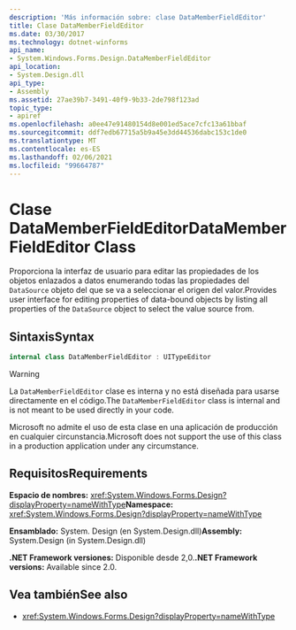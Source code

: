 ```yaml
---
description: 'Más información sobre: clase DataMemberFieldEditor'
title: Clase DataMemberFieldEditor
ms.date: 03/30/2017
ms.technology: dotnet-winforms
api_name:
- System.Windows.Forms.Design.DataMemberFieldEditor
api_location:
- System.Design.dll
api_type:
- Assembly
ms.assetid: 27ae39b7-3491-40f9-9b33-2de798f123ad
topic_type:
- apiref
ms.openlocfilehash: a0ee47e91480154d8e001ed5ace7cfc13a61bbaf
ms.sourcegitcommit: ddf7edb67715a5b9a45e3dd44536dabc153c1de0
ms.translationtype: MT
ms.contentlocale: es-ES
ms.lasthandoff: 02/06/2021
ms.locfileid: "99664787"
---
```

# <a name="datamemberfieldeditor-class"></a><span data-ttu-id="7d604-103">Clase DataMemberFieldEditor</span><span class="sxs-lookup"><span data-stu-id="7d604-103">DataMemberFieldEditor Class</span></span>

<span data-ttu-id="7d604-104">Proporciona la interfaz de usuario para editar las propiedades de los objetos enlazados a datos enumerando todas las propiedades del `DataSource` objeto del que se va a seleccionar el origen del valor.</span><span class="sxs-lookup"><span data-stu-id="7d604-104">Provides user interface for editing properties of data-bound objects by listing all properties of the `DataSource` object to select the value source from.</span></span>  
  
## <a name="syntax"></a><span data-ttu-id="7d604-105">Sintaxis</span><span class="sxs-lookup"><span data-stu-id="7d604-105">Syntax</span></span>
  
```csharp
internal class DataMemberFieldEditor : UITypeEditor
```

> [!WARNING]
> <span data-ttu-id="7d604-106">La `DataMemberFieldEditor` clase es interna y no está diseñada para usarse directamente en el código.</span><span class="sxs-lookup"><span data-stu-id="7d604-106">The `DataMemberFieldEditor` class is internal and is not meant to be used directly in your code.</span></span>
>
> <span data-ttu-id="7d604-107">Microsoft no admite el uso de esta clase en una aplicación de producción en cualquier circunstancia.</span><span class="sxs-lookup"><span data-stu-id="7d604-107">Microsoft does not support the use of this class in a production application under any circumstance.</span></span>

## <a name="requirements"></a><span data-ttu-id="7d604-108">Requisitos</span><span class="sxs-lookup"><span data-stu-id="7d604-108">Requirements</span></span>

<span data-ttu-id="7d604-109">**Espacio de nombres:** <xref:System.Windows.Forms.Design?displayProperty=nameWithType></span><span class="sxs-lookup"><span data-stu-id="7d604-109">**Namespace:** <xref:System.Windows.Forms.Design?displayProperty=nameWithType></span></span>  
  
<span data-ttu-id="7d604-110">**Ensamblado:** System. Design (en System.Design.dll)</span><span class="sxs-lookup"><span data-stu-id="7d604-110">**Assembly:** System.Design (in System.Design.dll)</span></span>  
  
<span data-ttu-id="7d604-111">**.NET Framework versiones:** Disponible desde 2,0.</span><span class="sxs-lookup"><span data-stu-id="7d604-111">**.NET Framework versions:** Available since 2.0.</span></span>  
  
## <a name="see-also"></a><span data-ttu-id="7d604-112">Vea también</span><span class="sxs-lookup"><span data-stu-id="7d604-112">See also</span></span>

- <xref:System.Windows.Forms.Design?displayProperty=nameWithType>
